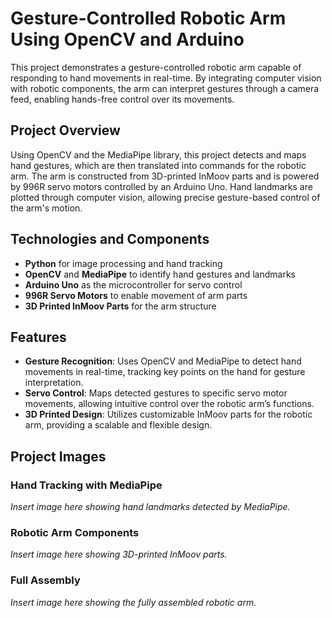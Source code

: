 # Gesture-Controlled Robotic Arm Using OpenCV and Arduino

This project demonstrates a gesture-controlled robotic arm capable of responding to hand movements in real-time. By integrating computer vision with robotic components, the arm can interpret gestures through a camera feed, enabling hands-free control over its movements.

## Project Overview

Using OpenCV and the MediaPipe library, this project detects and maps hand gestures, which are then translated into commands for the robotic arm. The arm is constructed from 3D-printed InMoov parts and is powered by 996R servo motors controlled by an Arduino Uno. Hand landmarks are plotted through computer vision, allowing precise gesture-based control of the arm's motion.

## Technologies and Components

- **Python** for image processing and hand tracking
- **OpenCV** and **MediaPipe** to identify hand gestures and landmarks
- **Arduino Uno** as the microcontroller for servo control
- **996R Servo Motors** to enable movement of arm parts
- **3D Printed InMoov Parts** for the arm structure

## Features

- **Gesture Recognition**: Uses OpenCV and MediaPipe to detect hand movements in real-time, tracking key points on the hand for gesture interpretation.
- **Servo Control**: Maps detected gestures to specific servo motor movements, allowing intuitive control over the robotic arm’s functions.
- **3D Printed Design**: Utilizes customizable InMoov parts for the robotic arm, providing a scalable and flexible design.

## Project Images

### Hand Tracking with MediaPipe
*Insert image here showing hand landmarks detected by MediaPipe.*

### Robotic Arm Components
*Insert image here showing 3D-printed InMoov parts.*

### Full Assembly
*Insert image here showing the fully assembled robotic arm.*
